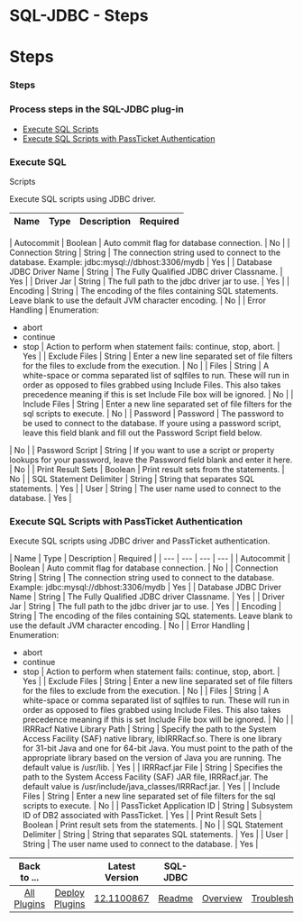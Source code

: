 
SQL-JDBC - Steps
================

# Steps



### Steps




 



### Process steps in the SQL-JDBC plug-in


* [Execute SQL Scripts](#execute_sql_scripts)
* [Execute
 SQL Scripts with PassTicket Authentication](#execute_sql_scripts_with_passticket_authentication)




### Execute SQL 
Scripts


Execute SQL scripts using JDBC driver.




| Name | Type | Description | Required |
| --- | --- | --- | --- |

| Autocommit | Boolean | Auto commit flag for database connection. | No |
| Connection String | String | The connection 
string used to connect to the database. Example: jdbc:mysql://dbhost:3306/mydb
  | Yes |
| Database JDBC Driver Name | 
String | The Fully Qualified JDBC driver Classname. | Yes |
| Driver Jar | String | The full path to the jdbc driver jar
 to use. | Yes |
| Encoding | String | The encoding of the files containing SQL statements. Leave blank to use the 
default JVM character encoding.
  | No |
| Error Handling | Enumeration:
* abort
* continue
* stop
 | Action to perform 
when statement fails: continue, stop, abort. | Yes |
| Exclude Files | String | Enter a new line separated set of file 
filters for the files to exclude from the execution. | No |
| Files | String | A white-space or comma separated list of 
sqlfiles to run. These will run in order as opposed to files grabbed using Include Files. This also takes precedence 
meaning if this is set Include File box will be ignored.
  | No |
| Include Files | String | Enter a new line separated 
set of file filters for the sql scripts to execute. | No |
| Password | Password | The password to be used to connect to
 the database. If youre using a password script, leave this field blank and fill out the Password Script field below.
  
| No |
| Password Script | String | If you want to use a script or property lookups for your password, leave the 
Password field blank and enter it here.
  | No |
| Print Result Sets | Boolean | Print result sets from the statements. 
| No |
| SQL Statement Delimiter | String | String that separates SQL statements. | Yes |
| User | String | The user 
name used to connect to the database. | Yes |


### Execute SQL Scripts with PassTicket Authentication


Execute SQL 
scripts using JDBC driver and PassTicket authentication.




| Name | Type | Description | Required |
| --- | --- | --- 
| --- |
| Autocommit | Boolean | Auto commit flag for database connection. | No |
| Connection String | String | The 
connection string used to connect to the database. Example: jdbc:mysql://dbhost:3306/mydb
  | Yes |
| Database JDBC 
Driver Name | String | The Fully Qualified JDBC driver Classname. | Yes |
| Driver Jar | String | The full path to the 
jdbc driver jar to use. | Yes |
| Encoding | String | The encoding of the files containing SQL statements. Leave blank 
to use the default JVM character encoding.
  | No |
| Error Handling | Enumeration:
* abort
* continue
* stop
 | Action 
to perform when statement fails: continue, stop, abort. | Yes |
| Exclude Files | String | Enter a new line separated 
set of file filters for the files to exclude from the execution. | No |
| Files | String | A white-space or comma 
separated list of sqlfiles to run. These will run in order as opposed to files grabbed using Include Files. This also 
takes precedence meaning if this is set Include File box will be ignored.
  | No |
| IRRRacf Native Library Path | 
String | Specify the path to the System Access Facility (SAF) native library, libIRRRacf.so. There is one library for 
31-bit Java and one for 64-bit Java. You must point to the path of the appropriate library based on the version of Java 
you are running. The default value is /usr/lib.
  | Yes |
| IRRRacf.jar File | String | Specifies the path to the System
 Access Facility (SAF) JAR file, IRRRacf.jar. The default value is /usr/include/java\_classes/IRRRacf.jar.
  | Yes |
| 
Include Files | String | Enter a new line separated set of file filters for the sql scripts to execute. | No |
| 
PassTicket Application ID | String | Subsystem ID of DB2 associated with PassTicket. | Yes |
| Print Result Sets | 
Boolean | Print result sets from the statements. | No |
| SQL Statement Delimiter | String | String that separates SQL 
statements. | Yes |
| User | String | The user name used to connect to the database. | Yes |





|Back to ...||Latest Version|SQL-JDBC |||||
| :---: | :---: | :---: | :---: | :---: | :---: | :---: | :---: |
|[All Plugins](../../index.md)|[Deploy Plugins](../README.md)|[12.1100867](https://raw.githubusercontent.com/UrbanCode/IBM-UCD-PLUGINS/main/files/SQL-JDBC/SQL-JDBC-12.1100867.zip)|[Readme](README.md)|[Overview](overview.md)|[Troubleshooting](troubleshooting.md)|[Usage](usage.md)|[Downloads](downloads.md)|
